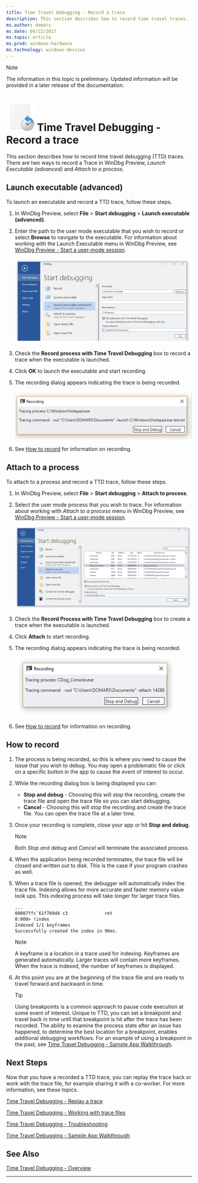 ```yaml
---
title: Time Travel Debugging - Record a trace 
description: This section describes how to record time travel traces.
ms.author: domars
ms.date: 09/22/2017
ms.topic: article
ms.prod: windows-hardware
ms.technology: windows-devices
---
```


> [!NOTE]
> The information in this topic is preliminary. Updated information will be provided in a later release of the documentation. 
>

# ![Small time travel logo showing clock](images/ttd-time-travel-debugging-logo.png) Time Travel Debugging - Record a trace 

This section describes how to record time travel debugging (TTD) traces. There are two ways to record a Trace in WinDbg Preview, *Launch Executable (advanced)* and *Attach to a process*. 


## Launch executable (advanced)

To launch an executable and record a TTD trace, follow these steps.

1. In WinDbg Preview, select **File** > **Start debugging** > **Launch executable (advanced)**.

2. Enter the path to the user mode executable that you wish to record or select **Browse** to navigate to the executable. For information about working with the Launch Executable menu in WinDbg Preview, see [WinDbg Preview - Start a user-mode session](windbg-user-mode-preview.md).

    ![Screen shot of WinDbg Preview showing start recording checkbox in launch executable (advanced) screen](images/ttd-start-recording.png)


3. Check the **Record process with Time Travel Debugging** box to record a trace when the executable is launched. 

4. Click **OK** to launch the executable and start recording. 

5. The recording dialog appears indicating the trace is being recorded.

    ![TTD recording popup showing stop and debug as well as cancel options](images/ttd-recording-pop-up.png)

6. See [How to record](#HOWTORECORD) for information on recording.


## Attach to a process

To attach to a process and record a TTD trace, follow these steps.

1. In WinDbg Preview, select **File** > **Start debugging** > **Attach to process**.

2. Select the user mode process that you wish to trace. For information about working with *Attach to a process* menu in WinDbg Preview, see [WinDbg Preview - Start a user-mode session](windbg-user-mode-preview.md).

    ![Screen shot of WinDbg Preview showing start recording checkbox](images/ttd-start-recording-attach-to-process.png)


3. Check the **Record Process with Time Travel Debugging** box to create a trace when the executable is launched. 

4. Click **Attach** to start recording. 

5. The recording dialog appears indicating the trace is being recorded.

    ![TTD recording popup showing stop and debug as well as cancel options](images/ttd-recording-pop-up-attach.png)

6. See [How to record](#HOWTORECORD) for information on recording.

## <span id="HOWTORECORD"></span><span id="howtorecord"></span>How to record

1. The process is being recorded, so this is where you need to cause the issue that you wish to debug. You may open a problematic file or click on a specific button in the app to cause the event of interest to occur. 

2. While the recording dialog box is being displayed you can:

    - **Stop and debug** - Choosing this will stop the recording, create the trace file and open the trace file so you can start debugging. 
    - **Cancel** - Choosing this will stop the recording and create the trace file. You can open the trace file at a later time. 
   
3. Once your recording is complete, close your app or hit **Stop and debug**.

   > [!NOTE]
   > Both *Stop and debug* and *Cancel* will terminate the associated process. 
   >   

4. When the application being recorded terminates, the trace file will be closed and written out to disk. This is the case if your program crashes as well.

5. When a trace file is opened, the debugger will automatically index the trace file. Indexing allows for more accurate and faster memory value look ups. This indexing process will take longer for larger trace files.

    ```
    ...
    00007ffc`61f789d4 c3              ret
    0:000> !index
    Indexed 1/1 keyframes
    Successfully created the index in 96ms.
    ```
   > [!NOTE]
   > A keyframe is a location in a trace used for indexing. Keyframes are generated automatically. Larger traces will contain more keyframes. When the trace is indexed, the number of keyframes is displayed. 
   >   
 
6. At this point you are at the beginning of the trace file and are ready to travel forward and backward in time.

    > [!TIP]
    > Using breakpoints is a common approach to pause code execution at some event of interest.  Unique to TTD, you can set a breakpoint and travel back in time until that breakpoint is hit after the trace has been recorded. The ability to examine the process state after an issue has happened, to determine the best location for a breakpoint, enables additional debugging workflows. For an example of using a breakpoint in the past, see [Time Travel Debugging - Sample App Walkthrough](time-travel-debugging-walkthrough.md).

## Next Steps

Now that you have a recorded a TTD trace, you can replay the trace back or work with the trace file, for example sharing it with a co-worker. For more information, see these topics.

[Time Travel Debugging - Replay a trace](time-travel-debugging-replay.md)

[Time Travel Debugging - Working with trace files](time-travel-debugging-trace-file-information.md)

[Time Travel Debugging - Troubleshooting](time-travel-debugging-troubleshooting.md)

[Time Travel Debugging - Sample App Walkthrough](time-travel-debugging-walkthrough.md)



## See Also

[Time Travel Debugging - Overview](time-travel-debugging-overview.md)

---






